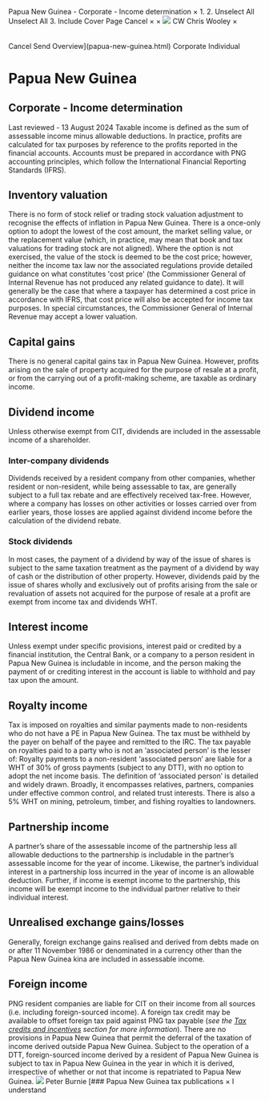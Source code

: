 Papua New Guinea - Corporate - Income determination
×
1.
2.
Unselect All
Unselect All
3.
Include Cover Page
Cancel
×
×
![](-/media/world-wide-tax-summaries/attachments/global---chris-wooley.ashx%3Frev=ac5e5f3223b34096b1afc2a6009c7320&revision=ac5e5f32-23b3-4096-b1af-c2a6009c7320&hash=859B7ADC84DC2CBEC9760E9E6EE7DE6D0A8BFCDF)
CW
Chris Wooley
×
######
Cancel
Send
Overview](papua-new-guinea.html)
Corporate
Individual
# Papua New Guinea
## Corporate - Income determination
Last reviewed - 13 August 2024
Taxable income is defined as the sum of assessable income minus allowable deductions. In practice, profits are calculated for tax purposes by reference to the profits reported in the financial accounts. Accounts must be prepared in accordance with PNG accounting principles, which follow the International Financial Reporting Standards (IFRS).
## Inventory valuation
There is no form of stock relief or trading stock valuation adjustment to recognise the effects of inflation in Papua New Guinea. There is a once-only option to adopt the lowest of the cost amount, the market selling value, or the replacement value (which, in practice, may mean that book and tax valuations for trading stock are not aligned). Where the option is not exercised, the value of the stock is deemed to be the cost price; however, neither the income tax law nor the associated regulations provide detailed guidance on what constitutes 'cost price' (the Commissioner General of Internal Revenue has not produced any related guidance to date). It will generally be the case that where a taxpayer has determined a cost price in accordance with IFRS, that cost price will also be accepted for income tax purposes.
In special circumstances, the Commissioner General of Internal Revenue may accept a lower valuation.
## Capital gains
There is no general capital gains tax in Papua New Guinea. However, profits arising on the sale of property acquired for the purpose of resale at a profit, or from the carrying out of a profit-making scheme, are taxable as ordinary income.
## Dividend income
Unless otherwise exempt from CIT, dividends are included in the assessable income of a shareholder.
### Inter-company dividends
Dividends received by a resident company from other companies, whether resident or non-resident, while being assessable to tax, are generally subject to a full tax rebate and are effectively received tax-free. However, where a company has losses on other activities or losses carried over from earlier years, those losses are applied against dividend income before the calculation of the dividend rebate.
### Stock dividends
In most cases, the payment of a dividend by way of the issue of shares is subject to the same taxation treatment as the payment of a dividend by way of cash or the distribution of other property. However, dividends paid by the issue of shares wholly and exclusively out of profits arising from the sale or revaluation of assets not acquired for the purpose of resale at a profit are exempt from income tax and dividends WHT.
## Interest income
Unless exempt under specific provisions, interest paid or credited by a financial institution, the Central Bank, or a company to a person resident in Papua New Guinea is includable in income, and the person making the payment of or crediting interest in the account is liable to withhold and pay tax upon the amount.
## Royalty income
Tax is imposed on royalties and similar payments made to non-residents who do not have a PE in Papua New Guinea. The tax must be withheld by the payer on behalf of the payee and remitted to the IRC. The tax payable on royalties paid to a party who is not an ‘associated person’ is the lesser of:
Royalty payments to a non-resident ‘associated person’ are liable for a WHT of 30% of gross payments (subject to any DTT), with no option to adopt the net income basis.
The definition of ‘associated person’ is detailed and widely drawn. Broadly, it encompasses relatives, partners, companies under effective common control, and related trust interests.
There is also a 5% WHT on mining, petroleum, timber, and fishing royalties to landowners.
## Partnership income
A partner’s share of the assessable income of the partnership less all allowable deductions to the partnership is includable in the partner’s assessable income for the year of income. Likewise, the partner’s individual interest in a partnership loss incurred in the year of income is an allowable deduction. Further, if income is exempt income to the partnership, this income will be exempt income to the individual partner relative to their individual interest.
## Unrealised exchange gains/losses
Generally, foreign exchange gains realised and derived from debts made on or after 11 November 1986 or denominated in a currency other than the Papua New Guinea kina are included in assessable income.
## Foreign income
PNG resident companies are liable for CIT on their income from all sources (i.e. including foreign-sourced income). A foreign tax credit may be available to offset foreign tax paid against PNG tax payable (*see the [Tax credits and incentives](papua-new-guinea/corporate/tax-credits-and-incentives.html) section for more information*).
There are no provisions in Papua New Guinea that permit the deferral of the taxation of income derived outside Papua New Guinea. Subject to the operation of a DTT, foreign-sourced income derived by a resident of Papua New Guinea is subject to tax in Papua New Guinea in the year in which it is derived, irrespective of whether or not that income is repatriated to Papua New Guinea.
![](-/media/world-wide-tax-summaries/attachments/papua-new-guinea---peter_burnie.ashx%3Frev=8fc829f1d2cb4dcc86267716e612323f&revision=8fc829f1-d2cb-4dcc-8626-7716e612323f&hash=93E0BBD487F3BF260D08DB0E0302DD5881E0C356)
Peter Burnie
[### Papua New Guinea tax publications
×
I understand